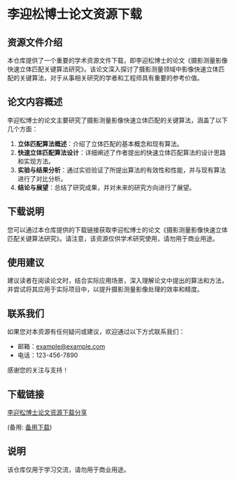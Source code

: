 # 李迎松博士论文资源下载

## 资源文件介绍

本仓库提供了一个重要的学术资源文件下载，即李迎松博士的论文《摄影测量影像快速立体匹配关键算法研究》。该论文深入探讨了摄影测量领域中影像快速立体匹配的关键算法，对于从事相关研究的学者和工程师具有重要的参考价值。

## 论文内容概述

李迎松博士的论文主要研究了摄影测量影像快速立体匹配的关键算法，涵盖了以下几个方面：

1. **立体匹配算法概述**：介绍了立体匹配的基本概念和现有算法。
2. **快速立体匹配算法设计**：详细阐述了作者提出的快速立体匹配算法的设计思路和实现方法。
3. **实验与结果分析**：通过实验验证了所提出算法的有效性和性能，并与现有算法进行了对比分析。
4. **结论与展望**：总结了研究成果，并对未来的研究方向进行了展望。

## 下载说明

您可以通过本仓库提供的下载链接获取李迎松博士的论文《摄影测量影像快速立体匹配关键算法研究》。请注意，该资源仅供学术研究使用，请勿用于商业用途。

## 使用建议

建议读者在阅读论文时，结合实际应用场景，深入理解论文中提出的算法和方法，并尝试将其应用于实际项目中，以提升摄影测量影像处理的效率和精度。

## 联系我们

如果您对本资源有任何疑问或建议，欢迎通过以下方式联系我们：

- 邮箱：example@example.com
- 电话：123-456-7890

感谢您的关注与支持！

## 下载链接
[李迎松博士论文资源下载分享](https://pan.quark.cn/s/c010f6e4214c) 

(备用: [备用下载](https://pan.baidu.com/s/1CJhMNmHQcwvBccx5zcQ15g?pwd=1234))

## 说明

该仓库仅用于学习交流，请勿用于商业用途。
